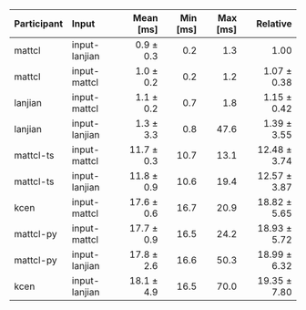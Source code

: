 | Participant | Input | Mean [ms] | Min [ms] | Max [ms] | Relative |
|:---|:---|---:|---:|---:|---:|
| mattcl | input-lanjian | 0.9 ± 0.3 | 0.2 | 1.3 | 1.00 |
| mattcl | input-mattcl | 1.0 ± 0.2 | 0.2 | 1.2 | 1.07 ± 0.38 |
| lanjian | input-mattcl | 1.1 ± 0.2 | 0.7 | 1.8 | 1.15 ± 0.42 |
| lanjian | input-lanjian | 1.3 ± 3.3 | 0.8 | 47.6 | 1.39 ± 3.55 |
| mattcl-ts | input-mattcl | 11.7 ± 0.3 | 10.7 | 13.1 | 12.48 ± 3.74 |
| mattcl-ts | input-lanjian | 11.8 ± 0.9 | 10.6 | 19.4 | 12.57 ± 3.87 |
| kcen | input-mattcl | 17.6 ± 0.6 | 16.7 | 20.9 | 18.82 ± 5.65 |
| mattcl-py | input-mattcl | 17.7 ± 0.9 | 16.5 | 24.2 | 18.93 ± 5.72 |
| mattcl-py | input-lanjian | 17.8 ± 2.6 | 16.6 | 50.3 | 18.99 ± 6.32 |
| kcen | input-lanjian | 18.1 ± 4.9 | 16.5 | 70.0 | 19.35 ± 7.80 |
